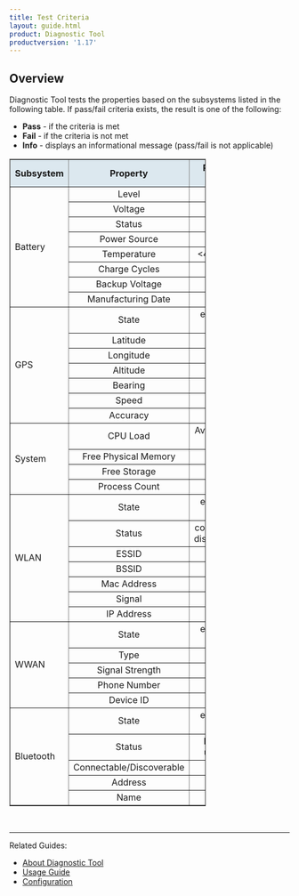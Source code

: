 ```yaml
---
title: Test Criteria
layout: guide.html
product: Diagnostic Tool
productversion: '1.17'
---
```


## Overview
Diagnostic Tool tests the properties based on the subsystems listed in the following table. If pass/fail criteria exists, the result is one of the following:
* **Pass** - if the criteria is met
* **Fail** - if the criteria is not met
* **Info** - displays an informational message (pass/fail is not applicable) 

<table class="facelift" style="width:70%" border="1" padding="5px">
  <tr bgcolor="#dce8ef">
    <th>Subsystem</th>
    <th style="text-align:center">Property</th>
    <th style="text-align:center">Pass/Fail Criteria</th>
  </tr>
  <tr>
    <td rowspan="8">Battery</td>
    <td style="text-align:center">Level</td>
    <td style="text-align:center">&#62;5</td>
  </tr>
  <tr>
    <td style="text-align:center">Voltage</td>
    <td style="text-align:center">info</td>
  </tr>
  <tr>
    <td style="text-align:center">Status</td>
    <td style="text-align:center">info</td>
  </tr>
  <tr>
    <td style="text-align:center">Power Source</td>
    <td style="text-align:center">info</td>
  </tr>
  <tr>
    <td style="text-align:center">Temperature</td>
    <td style="text-align:center">&#60;47 Celsius</td>
  </tr>
  <tr>
    <td style="text-align:center">Charge Cycles</td>
    <td style="text-align:center">&#60;1000</td>
  </tr>
  <tr>
    <td style="text-align:center">Backup Voltage</td>
    <td style="text-align:center">info</td>
  </tr>
  <tr>
    <td style="text-align:center">Manufacturing Date</td>
    <td style="text-align:center">info</td>
  </tr>
  <tr>
    <td rowspan="7">GPS</td>
    <td style="text-align:center">State</td>
    <td style="text-align:center">enabled or disabled</td>
  </tr>
  <tr>
    <td style="text-align:center">Latitude</td>
    <td style="text-align:center">info</td>
  </tr>
  <tr>
    <td style="text-align:center">Longitude</td>
    <td style="text-align:center">info</td>
  </tr>
  <tr>
    <td style="text-align:center">Altitude</td>
    <td style="text-align:center">info</td>
  </tr>
  <tr>
    <td style="text-align:center">Bearing</td>
    <td style="text-align:center">info</td>
  </tr>
  <tr>
    <td style="text-align:center">Speed</td>
    <td style="text-align:center">info</td>
  </tr>
  <tr>
    <td style="text-align:center">Accuracy</td>
    <td style="text-align:center">info</td>
  </tr>
  <tr>
    <td rowspan="4">System</td>
    <td style="text-align:center">CPU Load</td>
    <td style="text-align:center">Average CPU &#60;97%</td>
  </tr>
  <tr>
    <td style="text-align:center">Free Physical Memory</td>
    <td style="text-align:center">&#62;10b</td>
  </tr>
  <tr>
    <td style="text-align:center">Free Storage</td>
    <td style="text-align:center">&#62;50b</td>
  </tr>
  <tr>
    <td style="text-align:center">Process Count</td>
    <td style="text-align:center">&#60;500</td>
  </tr>
  <tr>
    <td rowspan="7">WLAN</td>
    <td style="text-align:center">State</td>
    <td style="text-align:center">enabled or disabled</td>
  </tr>
  <tr>
    <td style="text-align:center">Status</td>
    <td style="text-align:center">connected or disconnected</td>
  </tr>
  <tr>
    <td style="text-align:center">ESSID</td>
    <td style="text-align:center">info</td>
  </tr>
  <tr>
    <td style="text-align:center">BSSID</td>
    <td style="text-align:center">info</td>
  </tr>
<tr>
    <td style="text-align:center">Mac Address</td>
    <td style="text-align:center">info</td>
  </tr>
  <tr>
    <td style="text-align:center">Signal</td>
    <td style="text-align:center">info</td>
  </tr>
  <tr>
    <td style="text-align:center">IP Address</td>
    <td style="text-align:center">info</td>
  </tr>
  <tr>
    <td rowspan="5">WWAN</td>
    <td style="text-align:center">State</td>
    <td style="text-align:center">enabled or disabled</td>
  </tr>
  <tr>
    <td style="text-align:center">Type</td>
    <td style="text-align:center">info</td>
  </tr>
  <tr>
    <td style="text-align:center">Signal Strength</td>
    <td style="text-align:center">info</td>
  </tr>
  <tr>
    <td style="text-align:center">Phone Number</td>
    <td style="text-align:center">info</td>
  </tr>
  <tr>
    <td style="text-align:center">Device ID</td>
    <td style="text-align:center">info</td>
  </tr>
  <tr>
    <td rowspan="5">Bluetooth</td>
    <td style="text-align:center">State</td>
    <td style="text-align:center">enabled or disabled</td>
  </tr>
  <tr>
    <td style="text-align:center">Status</td>
    <td style="text-align:center">Paired or unpaired</td>
  </tr>
  <tr>
    <td style="text-align:center">Connectable/Discoverable</td>
    <td style="text-align:center">info</td>
  </tr>
  <tr>
    <td style="text-align:center">Address</td>
    <td style="text-align:center">info</td>
  </tr>
  <tr>
    <td style="text-align:center">Name</td>
    <td style="text-align:center">info</td>
  </tr>
</table>

<br>

-----

Related Guides:

* [About Diagnostic Tool](../about)
* [Usage Guide](../usage)
* [Configuration](../configuration)


